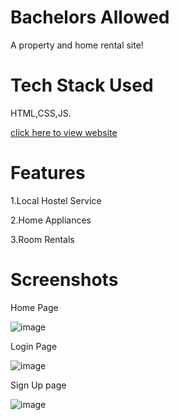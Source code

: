 
# Bachelors Allowed
A property and home rental site!

# Tech Stack Used
HTML,CSS,JS.


[click here to view website](https://chidhvilastanay.github.io/webkrithi_cicada_3301/index.html)

# Features
1.Local Hostel Service

2.Home Appliances

3.Room Rentals


 # Screenshots
Home Page

 ![image](https://user-images.githubusercontent.com/85628776/125086682-7c291100-e0e9-11eb-8895-fce0ed81f66a.png)
 
Login Page


 ![image](https://user-images.githubusercontent.com/85628776/125086821-99f67600-e0e9-11eb-899b-8f5e6f79c60e.png)

Sign Up page

![image](https://user-images.githubusercontent.com/85628776/125086947-b692ae00-e0e9-11eb-98d5-f233f6e1c4d5.png)



